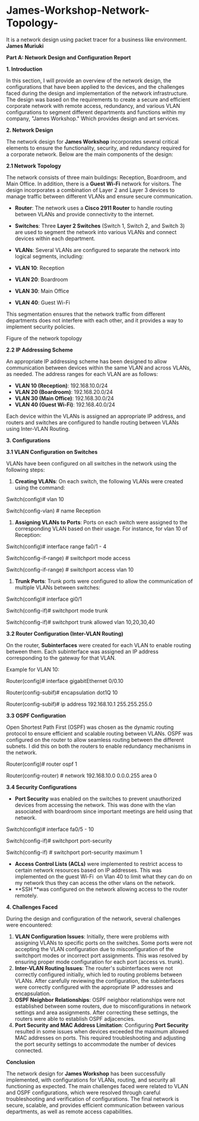 # James-Workshop-Network-Topology-
It is a network design using packet tracer for a business like environment.
**James Muriuki**

**Part A: Network Design and Configuration Report**

**1\. Introduction**

In this section, I will provide an overview of the network design, the configurations that have been applied to the devices, and the challenges faced during the design and implementation of the network infrastructure. The design was based on the requirements to create a secure and efficient corporate network with remote access, redundancy, and various VLAN configurations to segment different departments and functions within my company, "James Workshop." Which provides design and art services.

**2\. Network Design**

The network design for **James Workshop** incorporates several critical elements to ensure the functionality, security, and redundancy required for a corporate network. Below are the main components of the design:

**2.1 Network Topology**

The network consists of three main buildings: Reception, Boardroom, and Main Office. In addition, there is a **Guest Wi-Fi** network for visitors. The design incorporates a combination of Layer 2 and Layer 3 devices to manage traffic between different VLANs and ensure secure communication.

-   **Router**: The network uses a **Cisco 2911 Router** to handle routing between VLANs and provide connectivity to the internet.
-   **Switches**: Three **Layer 2 Switches** (Switch 1, Switch 2, and Switch 3) are used to segment the network into various VLANs and connect devices within each department.
-   **VLANs**: Several VLANs are configured to separate the network into logical segments, including:

-   **VLAN 10**: Reception
-   **VLAN 20**: Boardroom
-   **VLAN 30**: Main Office
-   **VLAN 40**: Guest Wi-Fi

This segmentation ensures that the network traffic from different departments does not interfere with each other, and it provides a way to implement security policies.

Figure of the network topology

**2.2 IP Addressing Scheme**

An appropriate IP addressing scheme has been designed to allow communication between devices within the same VLAN and across VLANs, as needed. The address ranges for each VLAN are as follows:

-   **VLAN 10 (Reception)**: 192.168.10.0/24
-   **VLAN 20 (Boardroom)**: 192.168.20.0/24
-   **VLAN 30 (Main Office)**: 192.168.30.0/24
-   **VLAN 40 (Guest Wi-Fi)**: 192.168.40.0/24

Each device within the VLANs is assigned an appropriate IP address, and routers and switches are configured to handle routing between VLANs using Inter-VLAN Routing.

**3\. Configurations**

**3.1 VLAN Configuration on Switches**

VLANs have been configured on all switches in the network using the following steps:

1.  **Creating VLANs**: On each switch, the following VLANs were created using the command:

Switch(config)# vlan 10

Switch(config-vlan) # name Reception

1.  **Assigning VLANs to Ports**: Ports on each switch were assigned to the corresponding VLAN based on their usage. For instance, for vlan 10 of Reception:

Switch(config)# interface range fa0/1 - 4

Switch(config-if-range) # switchport mode access

Switch(config-if-range) # switchport access vlan 10

1.  **Trunk Ports**: Trunk ports were configured to allow the communication of multiple VLANs between switches:

Switch(config)# interface gi0/1

Switch(config-if)# switchport mode trunk

Switch(config-if)# switchport trunk allowed vlan 10,20,30,40

**3.2 Router Configuration (Inter-VLAN Routing)**

On the router, **Subinterfaces** were created for each VLAN to enable routing between them. Each subinterface was assigned an IP address corresponding to the gateway for that VLAN.

Example for VLAN 10:

Router(config)# interface gigabitEthernet 0/0.10

Router(config-subif)# encapsulation dot1Q 10

Router(config-subif)# ip address 192.168.10.1 255.255.255.0

**3.3 OSPF Configuration**

Open Shortest Path First (OSPF) was chosen as the dynamic routing protocol to ensure efficient and scalable routing between VLANs. OSPF was configured on the router to allow seamless routing between the different subnets. I did this on both the routers to enable redundancy mechanisms in the network.

Router(config)# router ospf 1

Router(config-router) # network 192.168.10.0 0.0.0.255 area 0

**3.4 Security Configurations**

-   **Port Security** was enabled on the switches to prevent unauthorized devices from accessing the network. This was done with the vlan associated with boardroom since important meetings are held using that network.

Switch(config)# interface fa0/5 - 10

Switch(config-if)# switchport port-security

Switch(config-if) # switchport port-security maximum 1

-   **Access Control Lists (ACLs)** were implemented to restrict access to certain network resources based on IP addresses. This was implemented on the guest Wi-Fi  on Vlan 40 to limit what they can do on my network thus they can access the other vlans on the network.
-   **SSH **was configured on the network allowing access to the router remotely.

**4\. Challenges Faced**

During the design and configuration of the network, several challenges were encountered:

1.  **VLAN Configuration Issues**: Initially, there were problems with assigning VLANs to specific ports on the switches. Some ports were not accepting the VLAN configuration due to misconfiguration of the switchport modes or incorrect port assignments. This was resolved by ensuring proper mode configuration for each port (access vs. trunk).
2.  **Inter-VLAN Routing Issues**: The router's subinterfaces were not correctly configured initially, which led to routing problems between VLANs. After carefully reviewing the configuration, the subinterfaces were correctly configured with the appropriate IP addresses and encapsulation.
3.  **OSPF Neighbor Relationships**: OSPF neighbor relationships were not established between some routers, due to misconfigurations in network settings and area assignments. After correcting these settings, the routers were able to establish OSPF adjacencies.
4.  **Port Security and MAC Address Limitation**: Configuring **Port Security** resulted in some issues when devices exceeded the maximum allowed MAC addresses on ports. This required troubleshooting and adjusting the port security settings to accommodate the number of devices connected.

**Conclusion**

The network design for **James Workshop** has been successfully implemented, with configurations for VLANs, routing, and security all functioning as expected. The main challenges faced were related to VLAN and OSPF configurations, which were resolved through careful troubleshooting and verification of configurations. The final network is secure, scalable, and provides efficient communication between various departments, as well as remote access capabilities.

